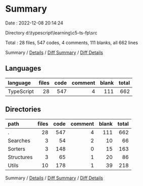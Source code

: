 # Summary

Date : 2022-12-08 20:14:24

Directory d:\\typescript\\learning\\c5-ts-fp\\src

Total : 28 files,  547 codes, 4 comments, 111 blanks, all 662 lines

Summary / [Details](details.md) / [Diff Summary](diff.md) / [Diff Details](diff-details.md)

## Languages
| language | files | code | comment | blank | total |
| :--- | ---: | ---: | ---: | ---: | ---: |
| TypeScript | 28 | 547 | 4 | 111 | 662 |

## Directories
| path | files | code | comment | blank | total |
| :--- | ---: | ---: | ---: | ---: | ---: |
| . | 28 | 547 | 4 | 111 | 662 |
| Searches | 3 | 54 | 2 | 10 | 66 |
| Sorters | 3 | 148 | 0 | 15 | 163 |
| Structures | 3 | 65 | 1 | 20 | 86 |
| Utils | 10 | 178 | 1 | 39 | 218 |

Summary / [Details](details.md) / [Diff Summary](diff.md) / [Diff Details](diff-details.md)